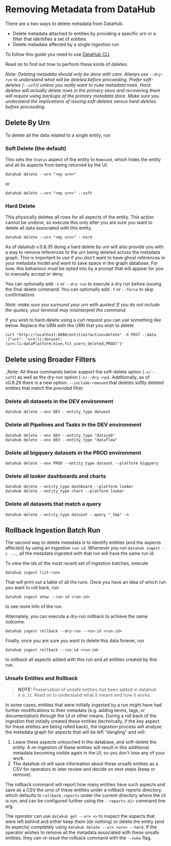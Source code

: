 # Removing Metadata from DataHub

There are a two ways to delete metadata from DataHub. 
- Delete metadata attached to entities by providing a specific urn or a filter that identifies a set of entities
- Delete metadata affected by a single ingestion run

To follow this guide you need to use [DataHub CLI](../cli.md).

Read on to find out how to perform these kinds of deletes.

_Note: Deleting metadata should only be done with care. Always use `--dry-run` to understand what will be deleted before proceeding. Prefer soft-deletes (`--soft`) unless you really want to nuke metadata rows. Hard deletes will actually delete rows in the primary store and recovering them will require using backups of the primary metadata store. Make sure you understand the implications of issuing soft-deletes versus hard-deletes before proceeding._ 

## Delete By Urn

To delete all the data related to a single entity, run

### Soft Delete (the default)

This sets the `Status` aspect of the entity to `Removed`, which hides the entity and all its aspects from being returned by the UI.
```
datahub delete --urn "<my urn>"
```
or
```
datahub delete --urn "<my urn>" --soft
```

### Hard Delete

This physically deletes all rows for all aspects of the entity. This action cannot be undone, so execute this only after you are sure you want to delete all data associated with this entity. 

```
datahub delete --urn "<my urn>" --hard
```

As of datahub v.0.8.35 doing a hard delete by urn will also provide you with a way to remove references to the urn being deleted across the metadata graph. This is important to use if you don't want to have ghost references in your metadata model and want to save space in the graph database.
For now, this behaviour must be opted into by a prompt that will appear for you to manually accept or deny.

You can optionally add `-n` or `--dry-run` to execute a dry run before issuing the final delete command.
You can optionally add `-f` or `--force` to skip confirmations

_Note: make sure you surround your urn with quotes! If you do not include the quotes, your terminal may misinterpret the command._

If you wish to hard-delete using a curl request you can use something like below. Replace the URN with the URN that you wish to delete

```
curl "http://localhost:8080/entities?action=delete" -X POST --data '{"urn": "urn:li:dataset:(urn:li:dataPlatform:hive,fct_users_deleted,PROD)"}'
```

## Delete using Broader Filters

_Note: All these commands below support the soft-delete option (`-s/--soft`) as well as the dry-run option (`-n/--dry-run`). Additionally, as of v0.8.29 there is a new option: `--include-removed` that deletes softly deleted entities that match the provided filter.


### Delete all datasets in the DEV environment
```
datahub delete --env DEV --entity_type dataset
```

### Delete all Pipelines and Tasks in the DEV environment
```
datahub delete --env DEV --entity_type "datajob"
datahub delete --env DEV --entity_type "dataflow"
```

### Delete all bigquery datasets in the PROD environment
```
datahub delete --env PROD --entity_type dataset --platform bigquery
```

### Delete all looker dashboards and charts
```
datahub delete --entity_type dashboard --platform looker
datahub delete --entity_type chart --platform looker
```

### Delete all datasets that match a query
```
datahub delete --entity_type dataset --query "_tmp" -n
```

## Rollback Ingestion Batch Run

The second way to delete metadata is to identify entities (and the aspects affected) by using an ingestion `run-id`. Whenever you run `datahub ingest -c ...`, all the metadata ingested with that run will have the same run id.

To view the ids of the most recent set of ingestion batches, execute

```
datahub ingest list-runs
```

That will print out a table of all the runs. Once you have an idea of which run you want to roll back, run

```
datahub ingest show --run-id <run-id>
```

to see more info of the run.

Alternately, you can execute a dry-run rollback to achieve the same outcome. 
```
datahub ingest rollback --dry-run --run-id <run-id>
```

Finally, once you are sure you want to delete this data forever, run

```
datahub ingest rollback --run-id <run-id>
```

to rollback all aspects added with this run and all entities created by this run.

### Unsafe Entities and Rollback

> **_NOTE:_** Preservation of unsafe entities has been added in datahub `0.8.32`. Read on to understand what it means and how it works.

In some cases, entities that were initially ingested by a run might have had further modifications to their metadata (e.g. adding terms, tags, or documentation) through the UI or other means. During a roll back of the ingestion that initially created these entities (technically, if the key aspect for these entities are being rolled back), the ingestion process will analyse the metadata graph for aspects that will be left "dangling" and will:
1. Leave these aspects untouched in the database, and soft-delete the entity. A re-ingestion of these entities will result in this additional metadata becoming visible again in the UI, so you don't lose any of your work. 
2. The datahub cli will save information about these unsafe entities as a CSV for operators to later review and decide on next steps (keep or remove).

The rollback command will report how many entities have such aspects and save as a CSV the urns of these entities under a rollback reports directory, which defaults to `rollback_reports` under the current directory where the cli is run, and can be configured further using the `--reports-dir` command line arg.

The operator can use `datahub get --urn <>` to inspect the aspects that were left behind and either keep them (do nothing) or delete the entity (and its aspects) completely using `datahub delete --urn <urn> --hard`. If the operator wishes to remove all the metadata associated with these unsafe entities, they can re-issue the rollback command with the `--nuke` flag.
